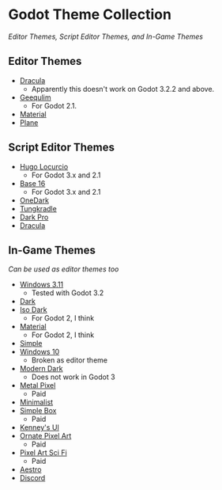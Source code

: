 # Godot Theme Collection
*Editor Themes, Script Editor Themes, and In-Game Themes*

## Editor Themes
- [Dracula](https://draculatheme.com/godot)
    - Apparently this doesn't work on Godot 3.2.2 and above.
- [Geequlim](https://github.com/Geequlim/godot-themes)
    - For Godot 2.1.
- [Material](https://github.com/senio34/Godot-Material-Theme)
- [Plane](https://github.com/Jay7c/jc.godot.plane-editor-theme)

## Script Editor Themes
- [Hugo Locurcio](https://github.com/godotengine/godot-syntax-themes)
    - For Godot 3.x and 2.1
- [Base 16](https://github.com/Calinou/base16-godot)
    - For Godot 3.x and 2.1
- [OneDark](https://github.com/Paulb23/godot_onedark_theme)
- [Tungkradle](https://github.com/tungkradle/godot-tet)
- [Dark Pro](https://github.com/CyberVector/godot-dark-pro-syntax-highlight)
- [Dracula](https://github.com/smt923/dracula-godot-editor)

## In-Game Themes
*Can be used as editor themes too*
- [Windows 3.11](https://github.com/violinbg/godot-desktop-themes)
    - Tested with Godot 3.2
- [Dark](https://mounirtohami.itch.io/godot-dark-theme)
- [Iso Dark](https://github.com/GalanCM/Iso-Themes)
    - For Godot 2, I think
- [Material](https://github.com/spaghiajoeojo/godot-material-theme)
    - For Godot 2, I think
- [Simple](https://github.com/themangomago/godot-simpleTheme)
- [Windows 10](https://github.com/tristongilley/Godot-Windows-10-Theme)
    - Broken as editor theme
- [Modern Dark](https://github.com/Calinou/modern_dark_theme)
    - Does not work in Godot 3
- [Metal Pixel](https://azagaya.itch.io/metal-pixel-theme)
    - Paid
- [Minimalist](https://azagaya.itch.io/minimalistic-ui)
- [Simple Box](https://azagaya.itch.io/simplebox-gui)
    - Paid
- [Kenney's UI](https://azagaya.itch.io/kenneys-ui-theme)
- [Ornate Pixel Art](https://azagaya.itch.io/ornate-theme)
    - Paid
- [Pixel Art Sci Fi](https://azagaya.itch.io/sci-fi-theme)
    - Paid
- [Aestro](https://hanprog.itch.io/godot-aestro-theme)
- [Discord](https://github.com/3ddelano/discord-ui-godot)
